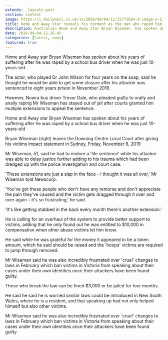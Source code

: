 ```yaml
---
extends: _layouts.post
section: content
image: https://i.dailymail.co.uk/1s/2020/09/04/11/32773664-0-image-a-2_1599217037404.jpg 
title: Home and Away star reveals his torment as the man who raped him stays out of prison 
description: Australian Home and Away star Bryan Wiseman  has spoken about his years of suffering after he was raped by a school bus driver when he was just 10-years-old.  
date: 2020-09-04-12-26-45 
categories: [latest, news] 
featured: true 
--- 
```

Home and Away star Bryan Wiseman has spoken about his years of suffering after he was raped by a school bus driver when he was just 10-years-old. 

The actor, who played Dr John Wilson for four years on the soap, said he thought he would be able to get some closure after his attacker was sentenced to eight years prison in November 2019. 

However, Nowra bus driver Trevor Dale, who pleaded guilty to orally and anally raping Mr Wiseman has stayed out of jail after courts granted him multiple extensions to appeal the sentence. 

Home and Away star Bryan Wiseman has spoken about his years of suffering after he was raped by a school bus driver when he was just 10-years-old 

Bryan Wiseman (right) leaves the Downing Centre Local Court after giving his victims impact statement in Sydney, Friday, November 8, 2019 

Mr Wiseman, 51, said he had to endure a 'life sentence' while his attacker was able to delay justice further adding to his trauma which had been dredged up with the police investigation and court case. 

'These extensions are just a slap in the face - I thought it was all over,' Mr Wiseman told Newscorp. 

'You've got these people who don't have any remorse and don't appreciate the pain they've caused and the victim gets dragged through it over and over again – it's so frustrating,' he said.

'It's like getting stabbed in the back every month there's another extension.'

He is calling for an overhaul of the system to provide better support to victims, adding that he only found out he was entitled to $10,000 in compensation when other abuse victims let him know. 

He said while he was grateful for the money it appeared to be a token amount, which he said should be raised and the 'hoops' victims are required to jump through removed. 

Mr Wiseman said he was also incredibly frustrated over 'cruel' changes to laws in February which ban victims in Victoria from speaking about their cases under their own identities once their attackers have been found guilty. 

Those who break the law can be fined $3,000 or be jailed for four months. 

He said he said he is worried similar laws could be introduced in New South Wales, where he is a resident, and that speaking up had not only helped himself but also other victims. 

Mr Wiseman said he was also incredibly frustrated over 'cruel' changes to laws in February which ban victims in Victoria from speaking about their cases under their own identities once their attackers have been found guilty 

